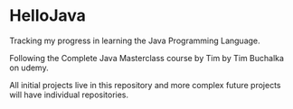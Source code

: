 # HelloJava

Tracking my progress in learning the Java Programming Language.

Following the Complete Java Masterclass course by Tim by Tim Buchalka on udemy.

All initial projects live in this repository and more complex future projects will have individual repositories.
